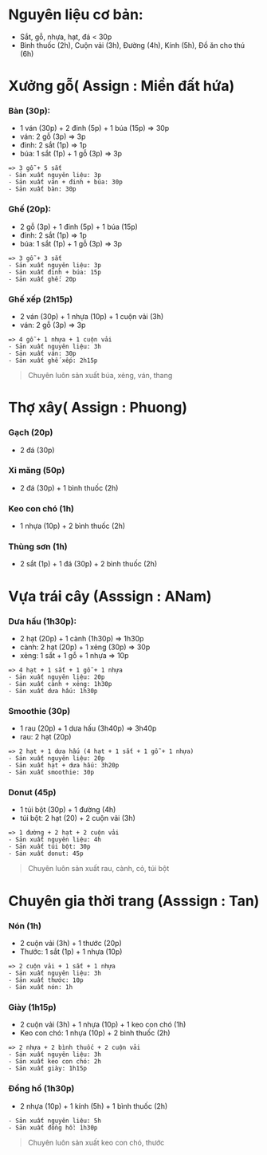 # Nguyên liệu cơ bản:
- Sắt, gỗ, nhựa, hạt, đá < 30p
- Bình thuốc (2h), Cuộn vải (3h), Đường (4h), Kính (5h), Đồ ăn cho thú (6h)

# Xưởng gỗ( Assign : Miền đất hứa)

### Bàn (30p):
- 1 ván (30p) + 2 đinh (5p) + 1 búa (15p) => 30p
- ván: 2 gỗ (3p) => 3p
- đinh: 2 sắt (1p) => 1p
- búa: 1 sắt (1p) + 1 gỗ (3p) => 3p

```
=> 3 gỗ + 5 sắt
- Sản xuất nguyên liệu: 3p
- Sản xuất ván + đinh + búa: 30p
- Sản xuất bàn: 30p
```

### Ghế (20p):
- 2 gỗ (3p) + 1 đinh (5p) + 1 búa (15p)
- đinh: 2 sắt (1p) => 1p
- búa: 1 sắt (1p) + 1 gỗ (3p) => 3p

```
=> 3 gỗ + 3 sắt
- Sản xuất nguyên liệu: 3p
- Sản xuất đinh + búa: 15p
- Sản xuất ghế: 20p
```

### Ghế xếp (2h15p)
- 2 ván (30p) + 1 nhựa (10p) + 1 cuộn vải (3h)
- ván: 2 gỗ (3p) => 3p

```
=> 4 gỗ + 1 nhựa + 1 cuộn vải
- Sản xuất nguyên liệu: 3h
- Sản xuất ván: 30p
- Sản xuất ghế xếp: 2h15p
```

> Chuyên luôn sản xuất búa, xẻng, ván, thang

# Thợ xây( Assign : Phuong)

### Gạch (20p)
- 2 đá (30p)

### Xi măng (50p)
- 2 đá (30p) + 1 bình thuốc (2h)

### Keo con chó (1h)
- 1 nhựa (10p) + 2 bình thuốc (2h)

### Thùng sơn (1h)
- 2 sắt (1p) + 1 đá (30p) + 2 bình thuốc (2h)

# Vựa trái cây (Asssign : ANam)

### Dưa hấu (1h30p):
- 2 hạt (20p) + 1 cành (1h30p) => 1h30p
- cành: 2 hạt (20p) + 1 xẻng (30p) => 30p
- xẻng: 1 sắt + 1 gỗ + 1 nhựa => 10p

```
=> 4 hạt + 1 sắt + 1 gỗ + 1 nhựa
- Sản xuất nguyên liệu: 20p
- Sản xuất cành + xẻng: 1h30p
- Sản xuất dưa hấu: 1h30p
```

### Smoothie (30p)
- 1 rau (20p) + 1 dưa hấu (3h40p) => 3h40p
- rau: 2 hạt (20p)

```
=> 2 hạt + 1 dưa hấu (4 hạt + 1 sắt + 1 gỗ + 1 nhựa)
- Sản xuất nguyên liệu: 20p
- Sản xuất hạt + dưa hấu: 3h20p
- Sản xuất smoothie: 30p
```

### Donut (45p)
- 1 túi bột (30p) + 1 đường (4h)
- túi bột: 2 hạt (20) + 2 cuộn vải (3h)

```
=> 1 đường + 2 hạt + 2 cuộn vải
- Sản xuất nguyên liệu: 4h
- Sản xuất túi bột: 30p
- Sản xuất donut: 45p
```

> Chuyên luôn sản xuất rau, cành, cỏ, túi bột

# Chuyên gia thời trang (Asssign : Tan)

### Nón (1h)
- 2 cuộn vải (3h) + 1 thước (20p)
- Thước: 1 sắt (1p) + 1 nhựa (10p)

```
=> 2 cuộn vải + 1 sắt + 1 nhựa
- Sản xuất nguyên liệu: 3h
- Sản xuất thước: 10p
- Sản xuất nón: 1h
```

### Giày (1h15p)
- 2 cuộn vải (3h) + 1 nhựa (10p) + 1 keo con chó (1h)
- Keo con chó: 1 nhựa (10p) + 2 bình thuốc (2h)

```
=> 2 nhựa + 2 bình thuốc + 2 cuộn vải
- Sản xuất nguyên liệu: 3h
- Sản xuất keo con chó: 2h
- Sản xuất giày: 1h15p
```

### Đồng hồ (1h30p)
- 2 nhựa (10p) + 1 kính (5h) + 1 bình thuốc (2h)

```
- Sản xuất nguyên liệu: 5h
- Sản xuất đồng hồ: 1h30p
```

> Chuyên luôn sản xuất keo con chó, thước
